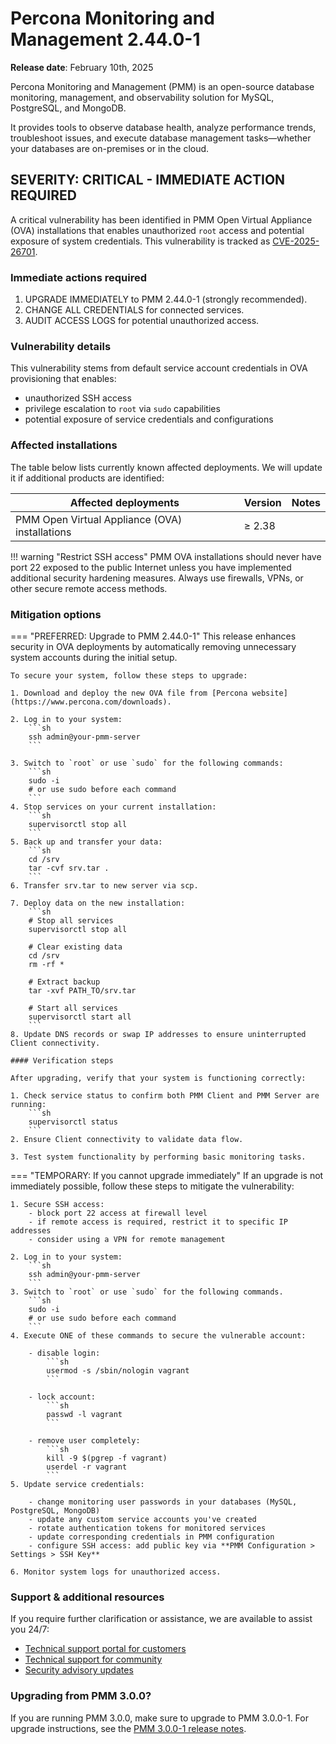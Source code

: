 # Percona Monitoring and Management 2.44.0-1

**Release date**: February 10th, 2025                                                                     

Percona Monitoring and Management (PMM) is an open-source database monitoring, management, and observability solution for MySQL, PostgreSQL, and MongoDB. 

It provides tools to observe database health, analyze performance trends, troubleshoot issues, and execute database management tasks—whether your databases are on-premises or in the cloud.


## SEVERITY: CRITICAL - IMMEDIATE ACTION REQUIRED

A critical vulnerability has been identified in PMM Open Virtual Appliance (OVA) installations that enables unauthorized `root` access and potential exposure of system credentials. This vulnerability is tracked as [CVE-2025-26701](https://cve.mitre.org/cgi-bin/cvename.cgi?name=2025-26701).

### Immediate actions required

1. UPGRADE IMMEDIATELY to PMM 2.44.0-1 (strongly recommended).
2. CHANGE ALL CREDENTIALS for connected services.
3. AUDIT ACCESS LOGS for potential unauthorized access.

### Vulnerability details
This vulnerability stems from default service account credentials in OVA provisioning that enables:

 - unauthorized SSH access
 - privilege escalation to `root` via `sudo` capabilities
 - potential exposure of service credentials and configurations

### Affected installations  
The table below lists currently known affected deployments. We will update it if additional products are identified:

| Affected deployments                     | Version | Notes |
|-------------------------------------------|---------|-------|
| PMM Open Virtual Appliance (OVA) installations | ≥ 2.38  |       |


!!! warning "Restrict SSH access"
    PMM OVA installations should never have port 22 exposed to the public Internet unless you have implemented additional security hardening measures. Always use firewalls, VPNs, or other secure remote access methods.

### Mitigation options  

=== "PREFERRED: Upgrade to PMM 2.44.0-1"
    This release enhances security in OVA deployments by automatically removing unnecessary system accounts during the initial setup.

    To secure your system, follow these steps to upgrade:

    1. Download and deploy the new OVA file from [Percona website](https://www.percona.com/downloads).

    2. Log in to your system:
        ```sh
        ssh admin@your-pmm-server
        ```

    3. Switch to `root` or use `sudo` for the following commands:
        ```sh
        sudo -i
        # or use sudo before each command
        ```
    4. Stop services on your current installation: 
        ```sh 
        supervisorctl stop all
        ```
    5. Back up and transfer your data:
        ```sh
        cd /srv
        tar -cvf srv.tar .
        ``` 
    6. Transfer srv.tar to new server via scp.

    7. Deploy data on the new installation:
        ```sh
        # Stop all services
        supervisorctl stop all

        # Clear existing data
        cd /srv
        rm -rf *

        # Extract backup
        tar -xvf PATH_TO/srv.tar

        # Start all services
        supervisorctl start all
        ```
    8. Update DNS records or swap IP addresses to ensure uninterrupted Client connectivity.

    #### Verification steps

    After upgrading, verify that your system is functioning correctly:

    1. Check service status to confirm both PMM Client and PMM Server are running:
        ```sh
        supervisorctl status
        ```
    2. Ensure Client connectivity to validate data flow.

    3. Test system functionality by performing basic monitoring tasks.

=== "TEMPORARY: If you cannot upgrade immediately"
    If an upgrade is not immediately possible, follow these steps to mitigate the vulnerability:

    1. Secure SSH access:
        - block port 22 access at firewall level
        - if remote access is required, restrict it to specific IP addresses
        - consider using a VPN for remote management

    2. Log in to your system:
        ```sh
        ssh admin@your-pmm-server
        ```
    3. Switch to `root` or use `sudo` for the following commands.
        ```sh
        sudo -i
        # or use sudo before each command
        ```
    4. Execute ONE of these commands to secure the vulnerable account:

        - disable login:
            ```sh
            usermod -s /sbin/nologin vagrant
            ```

        - lock account:
            ```sh
            passwd -l vagrant
            ```

        - remove user completely:
            ```sh
            kill -9 $(pgrep -f vagrant)
            userdel -r vagrant
            ```
    5. Update service credentials:

        - change monitoring user passwords in your databases (MySQL, PostgreSQL, MongoDB)
        - update any custom service accounts you've created
        - rotate authentication tokens for monitored services
        - update corresponding credentials in PMM configuration
        - configure SSH access: add public key via **PMM Configuration > Settings > SSH Key**

    6. Monitor system logs for unauthorized access.

### Support & additional resources
If you require further clarification or assistance, we are available to assist you 24/7:

 - [Technical support portal for customers](https://my.percona.com)
 - [Technical support for community](https://forums.percona.com/c/percona-monitoring-and-management-pmm)
 - [Security advisory updates](https://www.percona.com/blog/security-advisory-cve-affecting-percona-monitoring-and-management-pmm/)
 

### Upgrading from PMM 3.0.0?
If you are running PMM 3.0.0, make sure to upgrade to PMM 3.0.0-1. For upgrade instructions, see the [PMM 3.0.0-1 release notes](https://docs.percona.com/percona-monitoring-and-management/3/release-notes/3.0.0_1.html).
